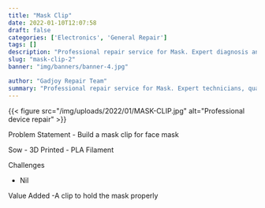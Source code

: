 ```yaml
---
title: "Mask Clip"
date: 2022-01-10T12:07:58
draft: false
categories: ['Electronics', 'General Repair']
tags: []
description: "Professional repair service for Mask. Expert diagnosis and quality repairs in Bangalore."
slug: "mask-clip-2"
banner: "img/banners/banner-4.jpg"

author: "Gadjoy Repair Team"
summary: "Professional repair service for Mask. Expert technicians, quality parts, warranty included."
---
```


{{< figure src="/img/uploads/2022/01/MASK-CLIP.jpg" alt="Professional device repair" >}}

Problem Statement - Build a mask clip for face mask

Sow - 3D Printed - PLA Filament

Challenges

- Nil

Value Added -A clip to hold the mask properly